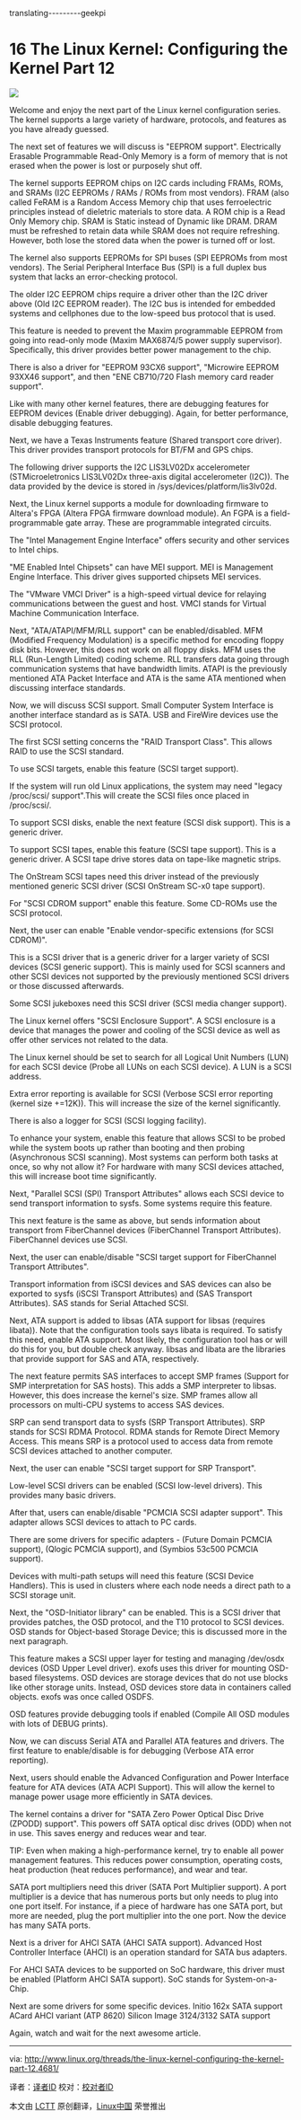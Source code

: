 translating---------geekpi

16 The Linux Kernel: Configuring the Kernel Part 12
================================================================================
![](http://www.linux.org/attachments/slide-jpg.539/)

Welcome and enjoy the next part of the Linux kernel configuration series. The kernel supports a large variety of hardware, protocols, and features as you have already guessed.

The next set of features we will discuss is "EEPROM support". Electrically Erasable Programmable Read-Only Memory is a form of memory that is not erased when the power is lost or purposely shut off.

The kernel supports EEPROM chips on I2C cards including FRAMs, ROMs, and SRAMs (I2C EEPROMs / RAMs / ROMs from most vendors). FRAM (also called FeRAM is a Random Access Memory chip that uses ferroelectric principles instead of dieletric materials to store data. A ROM chip is a Read Only Memory chip. SRAM is Static instead of Dynamic like DRAM. DRAM must be refreshed to retain data while SRAM does not require refreshing. However, both lose the stored data when the power is turned off or lost.

The kernel also supports EEPROMs for SPI buses (SPI EEPROMs from most vendors). The Serial Peripheral Interface Bus (SPI) is a full duplex bus system that lacks an error-checking protocol.

The older I2C EEPROM chips require a driver other than the I2C driver above (Old I2C EEPROM reader). The I2C bus is intended for embedded systems and cellphones due to the low-speed bus protocol that is used.

This feature is needed to prevent the Maxim programmable EEPROM from going into read-only mode (Maxim MAX6874/5 power supply supervisor). Specifically, this driver provides better power management to the chip.

There is also a driver for "EEPROM 93CX6 support", "Microwire EEPROM 93XX46 support", and then "ENE CB710/720 Flash memory card reader support".

Like with many other kernel features, there are debugging features for EEPROM devices (Enable driver debugging). Again, for better performance, disable debugging features.

Next, we have a Texas Instruments feature (Shared transport core driver). This driver provides transport protocols for BT/FM and GPS chips.

The following driver supports the I2C LIS3LV02Dx accelerometer (STMicroeletronics LIS3LV02Dx three-axis digital accelerometer (I2C)). The data provided by the device is stored in /sys/devices/platform/lis3lv02d.

Next, the Linux kernel supports a module for downloading firmware to Altera's FPGA (Altera FPGA firmware download module). An FGPA is a field-programmable gate array. These are programmable integrated circuits.

The "Intel Management Engine Interface" offers security and other services to Intel chips.

"ME Enabled Intel Chipsets" can have MEI support. MEI is Management Engine Interface. This driver gives supported chipsets MEI services.

The "VMware VMCI Driver" is a high-speed virtual device for relaying communications between the guest and host. VMCI stands for Virtual Machine Communication Interface.

Next, "ATA/ATAPI/MFM/RLL support" can be enabled/disabled. MFM (Modified Frequency Modulation) is a specific method for encoding floppy disk bits. However, this does not work on all floppy disks. MFM uses the RLL (Run-Length Limited) coding scheme. RLL transfers data going through communication systems that have bandwidth limits. ATAPI is the previously mentioned ATA Packet Interface and ATA is the same ATA mentioned when discussing interface standards.

Now, we will discuss SCSI support. Small Computer System Interface is another interface standard as is SATA. USB and FireWire devices use the SCSI protocol.

The first SCSI setting concerns the "RAID Transport Class". This allows RAID to use the SCSI standard.

To use SCSI targets, enable this feature (SCSI target support).

If the system will run old Linux applications, the system may need "legacy /proc/scsi/ support".This will create the SCSI files once placed in /proc/scsi/.

To support SCSI disks, enable the next feature (SCSI disk support). This is a generic driver.

To support SCSI tapes, enable this feature (SCSI tape support). This is a generic driver. A SCSI tape drive stores data on tape-like magnetic strips.


The OnStream SCSI tapes need this driver instead of the previously mentioned generic SCSI driver (SCSI OnStream SC-x0 tape support).

For "SCSI CDROM support" enable this feature. Some CD-ROMs use the SCSI protocol.

Next, the user can enable "Enable vendor-specific extensions (for SCSI CDROM)".

This is a SCSI driver that is a generic driver for a larger variety of SCSI devices (SCSI generic support). This is mainly used for SCSI scanners and other SCSI devices not supported by the previously mentioned SCSI drivers or those discussed afterwards.

Some SCSI jukeboxes need this SCSI driver (SCSI media changer support).

The Linux kernel offers "SCSI Enclosure Support". A SCSI enclosure is a device that manages the power and cooling of the SCSI device as well as offer other services not related to the data.

The Linux kernel should be set to search for all Logical Unit Numbers (LUN) for each SCSI device (Probe all LUNs on each SCSI device). A LUN is a SCSI address.

Extra error reporting is available for SCSI (Verbose SCSI error reporting (kernel size +=12K)). This will increase the size of the kernel significantly.

There is also a logger for SCSI (SCSI logging facility).

To enhance your system, enable this feature that allows SCSI to be probed while the system boots up rather than booting and then probing (Asynchronous SCSI scanning). Most systems can perform both tasks at once, so why not allow it? For hardware with many SCSI devices attached, this will increase boot time significantly.

Next, "Parallel SCSI (SPI) Transport Attributes" allows each SCSI device to send transport information to sysfs. Some systems require this feature.

This next feature is the same as above, but sends information about transport from FiberChannel devices (FiberChannel Transport Attributes). FiberChannel devices use SCSI.

Next, the user can enable/disable "SCSI target support for FiberChannel Transport Attributes".

Transport information from iSCSI devices and SAS devices can also be exported to sysfs (iSCSI Transport Attributes) and (SAS Transport Attributes). SAS stands for Serial Attached SCSI.

Next, ATA support is added to libsas (ATA support for libsas (requires libata)). Note that the configuration tools says libata is required. To satisfy this need, enable ATA support. Most likely, the configuration tool has or will do this for you, but double check anyway. libsas and libata are the libraries that provide support for SAS and ATA, respectively.

The next feature permits SAS interfaces to accept SMP frames (Support for SMP interpretation for SAS hosts). This adds a SMP interpreter to libsas. However, this does increase the kernel's size. SMP frames allow all processors on multi-CPU systems to access SAS devices.

SRP can send transport data to sysfs (SRP Transport Attributes). SRP stands for SCSI RDMA Protocol. RDMA stands for Remote Direct Memory Access. This means SRP is a protocol used to access data from remote SCSI devices attached to another computer.

Next, the user can enable "SCSI target support for SRP Transport".

Low-level SCSI drivers can be enabled (SCSI low-level drivers). This provides many basic drivers.

After that, users can enable/disable "PCMCIA SCSI adapter support". This adapter allows SCSI devices to attach to PC cards.

There are some drivers for specific adapters - (Future Domain PCMCIA support), (Qlogic PCMCIA support), and (Symbios 53c500 PCMCIA support).

Devices with multi-path setups will need this feature (SCSI Device Handlers). This is used in clusters where each node needs a direct path to a SCSI storage unit.

Next, the "OSD-Initiator library" can be enabled. This is a SCSI driver that provides patches, the OSD protocol, and the T10 protocol to SCSI devices. OSD stands for Object-based Storage Device; this is discussed more in the next paragraph.

This feature makes a SCSI upper layer for testing and managing /dev/osdx devices (OSD Upper Level driver). exofs uses this driver for mounting OSD-based filesystems. OSD devices are storage devices that do not use blocks like other storage units. Instead, OSD devices store data in containers called objects. exofs was once called OSDFS.

OSD features provide debugging tools if enabled (Compile All OSD modules with lots of DEBUG prints).

Now, we can discuss Serial ATA and Parallel ATA features and drivers. The first feature to enable/disable is for debugging (Verbose ATA error reporting).

Next, users should enable the Advanced Configuration and Power Interface feature for ATA devices (ATA ACPI Support). This will allow the kernel to manage power usage more efficiently in SATA devices.

The kernel contains a driver for "SATA Zero Power Optical Disc Drive (ZPODD) support". This powers off SATA optical disc drives (ODD) when not in use. This saves energy and reduces wear and tear.

TIP: Even when making a high-performance kernel, try to enable all power management features. This reduces power consumption, operating costs, heat production (heat reduces performance), and wear and tear.

SATA port multipliers need this driver (SATA Port Multiplier support). A port multiplier is a device that has numerous ports but only needs to plug into one port itself. For instance, if a piece of hardware has one SATA port, but more are needed, plug the port multiplier into the one port. Now the device has many SATA ports.

Next is a driver for AHCI SATA (AHCI SATA support). Advanced Host Controller Interface (AHCI) is an operation standard for SATA bus adapters.

For AHCI SATA devices to be supported on SoC hardware, this driver must be enabled (Platform AHCI SATA support). SoC stands for System-on-a-Chip.

Next are some drivers for some specific devices.
Initio 162x SATA support
ACard AHCI variant (ATP 8620)
Silicon Image 3124/3132 SATA support

Again, watch and wait for the next awesome article.

--------------------------------------------------------------------------------

via: http://www.linux.org/threads/the-linux-kernel-configuring-the-kernel-part-12.4681/

译者：[译者ID](https://github.com/译者ID) 校对：[校对者ID](https://github.com/校对者ID)

本文由 [LCTT](https://github.com/LCTT/TranslateProject) 原创翻译，[Linux中国](http://linux.cn/) 荣誉推出